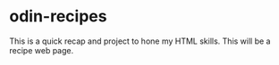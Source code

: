 # odin-recipes
This is a quick recap and project to hone my HTML skills. This will be a recipe web page.

